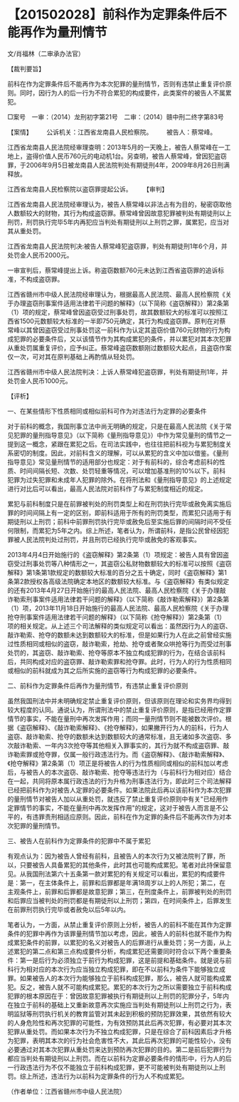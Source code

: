 # 【201502028】前科作为定罪条件后不能再作为量刑情节

文/肖福林（二审承办法官）

【裁判要旨】

前科在作为定罪条件后不能再作为本次犯罪的量刑情节，否则有违禁止重复评价原则。同时，因行为人的后一行为不符合累犯的构成要件，此类案件的被告人不属累犯。

□案号　一审：（2014）龙刑初字第21号　二审：（2014）赣中刑二终字第83号

【案情】 　　公诉机关：江西省龙南县人民检察院。 　　被告人：蔡常峰。

江西省龙南县人民法院经审理查明：2013年5月的一天晚上，被告人蔡常峰在一工地上，盗得价值人民币760元的电动机1台。另查明，被告人蔡常峰，曾因犯盗窃罪，于2006年9月5日被龙南县人民法院判处有期徒刑4年，2009年8月26日刑满释放。

江西省龙南县人民检察院以盗窃罪提起公诉。 　　【审判】

江西省龙南县人民法院经审理认为，被告人蔡常峰以非法占有为目的，秘密窃取他人数额较大的财物，其行为构成盗窃罪。蔡常峰曾因故意犯罪被判处有期徒刑以上刑罚，刑罚执行完毕5年内再犯应当判处有期徒刑以上刑罚之罪，属累犯，应当对其从重处罚。

江西省龙南县人民法院判决:被告人蔡常峰犯盗窃罪，判处有期徒刑1年6个月，并处罚金人民币2000元。

一审宣判后，蔡常峰提出上诉。称盗窃数额760元未达到江西省盗窃罪的追诉标准，不构成盗窃罪。

江西省赣州市中级人民法院经审理认为，根据最高人民法院、最高人民检察院《关于办理盗窃刑事案件适用法律若干问题的解释》（以下简称《盗窃解释》）第2条第（1）项的规定，蔡常峰曾因盗窃受过刑事处罚，故其数额较大的标准可以按照江西省1500元数额较大标准的一半即750元确定，其行为构成盗窃罪。原判在对蔡常峰以其曾因盗窃受过刑事处罚这一前科作为认定其盗窃价值760元财物的行为构成犯罪的必要条件后，又以该情节作为其构成累犯的条件，并以累犯对其本次犯罪从重处罚属重复评价，应予纠正。蔡常峰盗窃数额刚过数额较大起点，且盗窃作案仅一次，可对其在原判基础上再酌情从轻处罚。

江西省赣州市中级人民法院判决：上诉人蔡常峰犯盗窃罪，判处有期徒刑1年，并处罚金人民币1000元。

【评析】

一、在某些情形下性质相同或相似前科可作为对违法行为定罪的必要条件

对于前科的概念，我国刑事立法中尚无明确的规定，只是在最高人民法院《关于常见犯罪的量刑指导意见》（以下简称《量刑指导意见》）中作为常见量刑的情节之一提到这一概念，紧跟在累犯之后。在司法实践中，也往往把前科视为与累犯制度关系密切的制度。因此，对前科含义的理解，可以从累犯的含义中加以借鉴。《量刑指导意见》常见量刑情节的适用部分也规定：对于有前科的，综合考虑前科的性质、时间间隔长短、次数、处罚轻重等情况，可以增加基准刑的10%以下。前科犯罪为过失犯罪和未成年人犯罪的除外。在将刑法和《量刑指导意见》的上述规定进行对比后可以看出，最高人民法院对前科作了与累犯制度相近的规定。

累犯与前科制度只是在前罪被判处的刑罚类型上和在刑罚执行完毕或赦免离实施后罪的时间间隔上有一定的区别，即前科适用于所有的刑罚类型，而累犯只适用于有期徒刑以上刑罚；前科中前罪刑罚执行完毕或赦免后至实施后罪的间隔时间不受任何限制，而累犯为5年之内。综上所述，笔者认为，所谓前科，是指公民曾经因犯罪被人民法院判处过刑罚，并且刑罚已经执行完毕或赦免的客观事实。

2013年4月4日开始施行的《盗窃解释》第2条第（1）项规定：被告人具有曾因盗窃受过刑事处罚等八种情形之一，其盗窃公私财物数额较大的标准可以按照《盗窃解释》第1条第1款规定的数额较大标准的百分之五十确定，同时《盗窃解释》第1条第2款授权各高级法院确定本地区的数额较大标准。与《盗窃解释》有类似规定的还有2013年4月27日开始施行的最高人民法院、最高人民检察院《关于办理敲诈勒索刑事案件适用法律若干问题的解释》（以下简称《敲诈勒索解释》）第2条第（1）项，2013年11月18日开始施行的最高人民法院、最高人民检察院《关于办理抢夺刑事案件适用法律若干问题的解释》（以下简称《抢夺解释》）第2条第（1）项的相关规定。从上述三个司法解释的类似规定可以看出：虽然因行为人的盗窃、敲诈勒索、抢夺的数额未达到数额较大的标准，但是如果行为人在此之前曾经实施过性质相同或相似的盗窃，敲诈勒索，抢劫、抢夺或者聚众哄抢等行为而受过刑事处罚的，其盗窃、敲诈勒索、抢夺等原本不独立构成犯罪的行为，在结合该前科后，共同构成对应的盗窃罪、敲诈勒索罪和抢夺罪。此时，行为人的行为性质相同或相似的前科就成为其之后所实施的盗窃等行为构成犯罪的必要条件。

二、前科作为定罪条件后再作为量刑情节，有违禁止重复评价原则

虽然我国刑法中并未明确规定禁止重复评价原则，但该原则在理论和实务界均得到较大程度的认同。通说认为，所谓刑法中的禁止重复评价原则，是指已经用作定罪情节的事实，不能在量刑中再次发挥作用；而同一量刑情节则不能被数次评价。根据《盗窃解释》、《敲诈勒索解释》、《抢夺解释》，如果撇开行为人的前科，行为人盗窃、敲诈勒索、抢夺的数额未达到数额较大的通常标准，且无诸如多次盗窃、多次敲诈勒索、一年内3次抢夺等其他相关入罪事实的，其行为就不构成盗窃罪、敲诈勒索罪或抢夺罪，仅属一般行政违法行为。而《盗窃解释》、《敲诈勒索解释》、《抢夺解释》第2条第（1）项正是将被告人的行为性质相同或相似的前科加以考虑后，与被告人的本次盗窃、敲诈勒索、抢夺等违法行为（与前科行为相对应）结合在一起，共同将原本属行政违法的行为升格为刑事违法行为，即此时三个司法解释已经把前科作为对被告人定罪的必要条件。如果法院此后再以该前科作为本次犯罪的量刑情节对被告人加以从重处罚，就违反了禁止重复评价原则中有关"已经用作定罪情节的事实，不能在量刑中再次发挥作用"的规定，这对于被告人而言是不公平的，有违罪责刑相适应原则。因此，前科在作为定罪的条件后不能再次作为对本次犯罪的量刑情节。

三、被告人在前科作为定罪条件的犯罪中不属于累犯

有观点认为：因为被告人曾经有前科，且被告人的本次行为又被法院判了罪，所以，只要被告人具备累犯的其他条件，此时其也可能构成累犯。笔者对此持保留意见。从我国刑法第六十五条第一款对累犯的有关规定可以看出，累犯的构成要件是：第一，在主体条件上，前罪和后罪都是年满18周岁以上的人所犯；第二，在主观条件上，前罪和后罪都是故意犯罪；第三，在刑度条件上，前罪被判处的刑罚和后罪应当被判处的刑罚都是有期徒刑以上刑罚；第四，在时间条件上，后罪发生在前罪刑罚执行完毕或者赦免以后5年以内。

笔者认为，一方面，从禁止重复评价原则上分析，被告人的前科不能在其作为定罪条件的犯罪中再作为该罪量刑情节加以考虑，因此，被告人的前科也就不能作为构成累犯条件的前罪，以累犯的名义对被告人的后罪进行从重处罚；另一方面，从上述累犯的第二点和第三点构成要件分析，构成累犯还需要同时符合以下两个重要条件：第一是后行为必须独立于前行为构成犯罪，这是前提和基础条件。就是说与前科行为相对应的本次行为应当独立构成犯罪，即在不以前科为条件下能够独立成罪。如果被告人的本次行为能够独立于前科构成犯罪，那么，被告人就可能构成累犯。反之，被告人就不可能构成累犯。累犯的本次行为之所以需要独立于前科构成犯罪的根本原因在于：曾因故意犯罪被执行有期徒刑以上刑罚的犯罪分子，5年内在独立于前科的基础上又重新故意再次实施应当判处有期徒刑以上刑罚之行为，表明监狱等刑罚执行机关的教育监管对其未起到积极的预防犯罪效果，其依然有较大的人身危险性和再次犯罪的可能性，为有效预防其此后再次犯罪，有必要对其本次犯罪从重处罚。而如果本次行为不独立构成犯罪，只是在综合了前科因素后才升格为犯罪，表明其本次的行为社会危害性不大，其此后再次犯罪的可能性较小，没有必要通过对其本次犯罪从重处罚来达到预防再次犯罪的目的。第二是前后犯罪行为都应当判处有期徒刑以上刑罚。而在以前科为定罪必要条件的情形中，行为人的后一行政违法行为不仅不能独立于前科构成犯罪，更不可能被判处有期徒刑以上刑罚。综上所述，违法行为以前科为定罪条件的行为人不构成累犯。

（作者单位：江西省赣州市中级人民法院）
